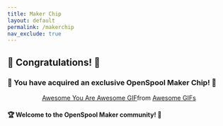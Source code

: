 ```yaml
---
title: Maker Chip
layout: default
permalink: /makerchip
nav_exclude: true
---
```


## 🎉 Congratulations! 🎊 

### 🌟 You have acquired an exclusive OpenSpool Maker Chip! 🌟 

<div style="display: flex; justify-content: center; align-items: center;">
  <div class="tenor-gif-embed" data-postid="14441126" data-share-method="host" data-aspect-ratio="0.796875" data-width="300px"><a href="https://tenor.com/view/awesome-you-are-awesome-gif-14441126">Awesome You Are Awesome GIF</a>from <a href="https://tenor.com/search/awesome-gifs">Awesome GIFs</a></div>
</div>
<script type="text/javascript" async src="https://tenor.com/embed.js"></script>

#### 🏆 Welcome to the OpenSpool Maker community! 🚀